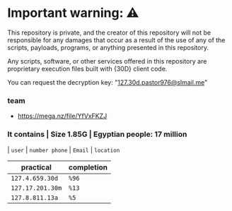 # Important warning: ⚠️
This repository is private, and the creator of this repository will not be responsible for any damages that occur as a result of the use of any of the scripts, payloads, programs, or anything presented in this repository.

Any scripts, software, or other services offered in this repository are proprietary execution files built with {30D} client code.

You can request the decryption key: "127.30d.pastor976@slmail.me"

### team

*  https://mega.nz/file/YfVxFKZJ

### It contains | Size 1.85G | Egyptian people: 17 million
| `user` | `number phone` | `Email` | `location`

| practical | completion |
| ------- | ---------- |
| `127.4.659.30d` | `%96` |
| `127.17.201.30m` | `%13` |
| `127.8.811.13a` | `%5` | 
